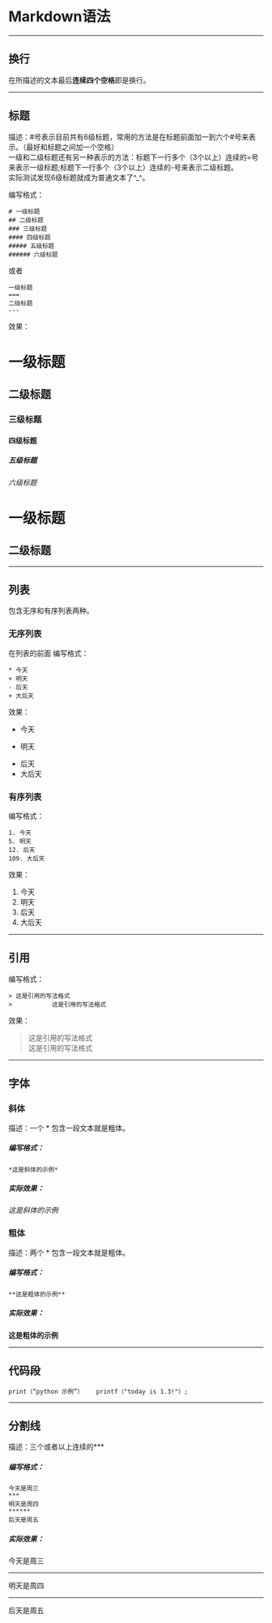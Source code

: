 # Markdown语法

***
## 换行
在所描述的文本最后**连续四个空格**即是换行。

***
## 标题
描述：#号表示目前共有6级标题，常用的方法是在标题前面加一到六个#号来表示。（最好和标题之间加一个空格）    
一级和二级标题还有另一种表示的方法：标题下一行多个（3个以上）连续的=号来表示一级标题;标题下一行多个（3个以上）连续的-号来表示二级标题。    
实际测试发现6级标题就成为普通文本了^_^。    

编写格式：    
```
# 一级标题
## 二级标题
### 三级标题
#### 四级标题
##### 五级标题
###### 六级标题
```
或者
```
一级标题
===
二级标题
---
```
效果：
# 一级标题
## 二级标题
### 三级标题
#### 四级标题
##### 五级标题
###### 六级标题

一级标题
===
二级标题
---

***
## 列表
包含无序和有序列表两种。
### 无序列表
在列表的前面
编写格式：    
```
* 今天
+ 明天
- 后天
+ 大后天
```
效果：

* 今天
+ 明天
- 后天
- 大后天

### 有序列表
编写格式：
```
1. 今天
5. 明天
12. 后天
109. 大后天
```
效果：

1. 今天
5. 明天
12. 后天
109. 大后天

***
## 引用
编写格式：
```
> 这是引用的写法格式    
>           这是引用的写法格式    
```
效果：
> 这是引用的写法格式    
>           这是引用的写法格式    

***
## 字体
### 斜体
描述：一个 * 包含一段文本就是粗体。    
##### 编写格式：
```
*这是斜体的示例*
```
##### 实际效果：
*这是斜体的示例*
### 粗体
描述：两个 * 包含一段文本就是粗体。    
##### 编写格式：
```
**这是粗体的示例**
```
##### 实际效果：
**这是粗体的示例**

***
## 代码段
`print（“python 示例”）`
`   printf（"today is 1.3!"）;`

***
## 分割线
描述：三个或者以上连续的***
##### 编写格式：
```
今天是周三
***
明天是周四
******
后天是周五
```
##### 实际效果：
今天是周三
***
明天是周四
******
后天是周五